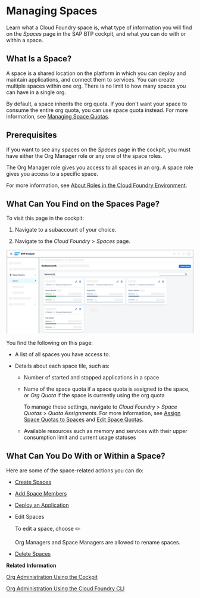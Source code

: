 <!-- loio5209d55d8dd84228897112b0655d999b -->

<link rel="stylesheet" type="text/css" href="../css/sap-icons.css"/>

# Managing Spaces

Learn what a Cloud Foundry space is, what type of information you will find on the *Spaces* page in the SAP BTP cockpit, and what you can do with or within a space.



<a name="loio5209d55d8dd84228897112b0655d999b__section_ib5_prc_1bc"/>

## What Is a Space?

A space is a shared location on the platform in which you can deploy and maintain applications, and connect them to services. You can create multiple spaces within one org. There is no limit to how many spaces you can have in a single org.

By default, a space inherits the org quota. If you don't want your space to consume the entire org quota, you can use space quota instead. For more information, see [Managing Space Quotas](managing-space-quotas-4e5f0ee.md).



<a name="loio5209d55d8dd84228897112b0655d999b__section_sm3_bsx_dbc"/>

## Prerequisites

If you want to see any spaces on the *Spaces* page in the cockpit, you must have either the Org Manager role or any one of the space roles.

The Org Manager role gives you access to all spaces in an org. A space role gives you access to a specific space.

For more information, see [About Roles in the Cloud Foundry Environment](about-roles-in-the-cloud-foundry-environment-0907638.md).



<a name="loio5209d55d8dd84228897112b0655d999b__section_wm2_5tr_bbc"/>

## What Can You Find on the Spaces Page?

To visit this page in the cockpit:

1.  Navigate to a subaccount of your choice.

2.  Navigate to the *Cloud Foundry* \> *Spaces* page.


![Here's what a sample Spaces page might contain.](images/Managing_Spaces_SUI_Graphic_ce58eb0.png)

You find the following on this page:

-   A list of all spaces you have access to.

-   Details about each space tile, such as:

    -   Number of started and stopped applications in a space

    -   Name of the space quota if a space quota is assigned to the space, or *Org Quota* if the space is currently using the org quota

        To manage these settings, navigate to *Cloud Foundry* \> *Space Quotas* \> *Quota Assignments*. For more information, see [Assign Space Quotas to Spaces](assign-space-quotas-to-spaces-13028c4.md) and [Edit Space Quotas](edit-space-quotas-2a58364.md).

    -   Available resources such as memory and services with their upper consumption limit and current usage statuses





<a name="loio5209d55d8dd84228897112b0655d999b__section_bpz_nrc_1bc"/>

## What Can You Do With or Within a Space?

Here are some of the space-related actions you can do:

-   [Create Spaces](create-spaces-2f6ed22.md)

-   [Add Space Members](add-space-members-81d0b4d.md)

-   [Deploy an Application](deploy-an-application-09fdb9b.md)

-   Edit Spaces

    To edit a space, choose :pencil2:

    Org Managers and Space Managers are allowed to rename spaces.

-   [Delete Spaces](delete-spaces-1eb6a09.md)


**Related Information**  


[Org Administration Using the Cockpit](org-administration-using-the-cockpit-c4c25cc.md "In the Cloud Foundry enviroment, manage orgs, spaces and space quota plans using the SAP BTP cockpit.")

[Org Administration Using the Cloud Foundry CLI](org-administration-using-the-cloud-foundry-cli-927377f.md "Use the Cloud Foundry command line interface (CF CLI) for managing subaccounts in the Cloud Foundry environment, such as creating orgs and spaces, or managing quota.")

